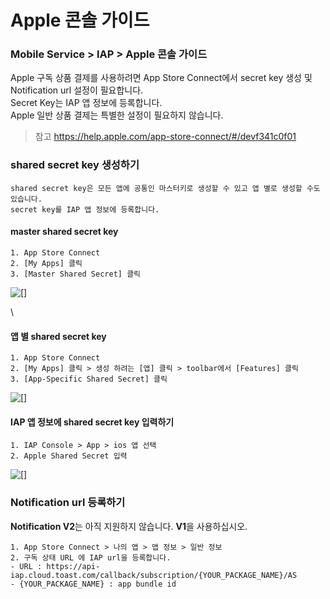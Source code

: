 # Apple 콘솔 가이드

### Mobile Service > IAP > Apple 콘솔 가이드

Apple 구독 상품 결제를 사용하려면 App Store Connect에서 secret key 생성 및 Notification url 설정이 필요합니다.\
Secret Key는 IAP 앱 정보에 등록합니다.\
Apple 일반 상품 결제는 특별한 설정이 필요하지 않습니다.

> 참고 https://help.apple.com/app-store-connect/#/devf341c0f01

### shared secret key 생성하기

```
shared secret key은 모든 앱에 공통인 마스터키로 생성할 수 있고 앱 별로 생성할 수도 있습니다.
secret key를 IAP 앱 정보에 등록합니다.
```

#### master shared secret key

```
1. App Store Connect
2. [My Apps] 클릭
3. [Master Shared Secret] 클릭
```

![\[\]](http://static.toastoven.net/prod\_iap/iap-console-apple-shared-key-1.png)

\


#### 앱 별 shared secret key

```
1. App Store Connect
2. [My Apps] 클릭 > 생성 하려는 [앱] 클릭 > toolbar에서 [Features] 클릭
3. [App-Specific Shared Secret] 클릭
```

![\[\]](http://static.toastoven.net/prod\_iap/iap-console-apple-shared-key-2.png)

#### IAP 앱 정보에 shared secret key 입력하기

```
1. IAP Console > App > ios 앱 선택
2. Apple Shared Secret 입력
```

![\[\]](http://static.toastoven.net/prod\_iap/iap-console-apple-edit.png)

### Notification url 등록하기

**Notification V2**는 아직 지원하지 않습니다. **V1**을 사용하십시오.

```
1. App Store Connect > 나의 앱 > 앱 정보 > 일반 정보 
2. 구독 상태 URL 에 IAP url을 등록합니다.
- URL : https://api-iap.cloud.toast.com/callback/subscription/{YOUR_PACKAGE_NAME}/AS
- {YOUR_PACKAGE_NAME} : app bundle id
```
